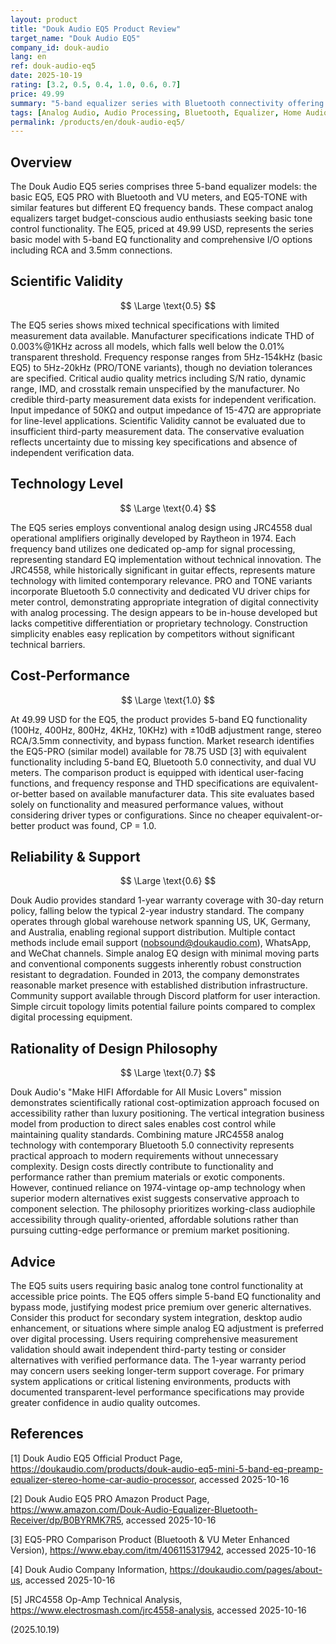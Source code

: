 ```yaml
---
layout: product
title: "Douk Audio EQ5 Product Review"
target_name: "Douk Audio EQ5"
company_id: douk-audio
lang: en
ref: douk-audio-eq5
date: 2025-10-19
rating: [3.2, 0.5, 0.4, 1.0, 0.6, 0.7]
price: 49.99
summary: "5-band equalizer series with Bluetooth connectivity offering basic EQ functionality at affordable price point"
tags: [Analog Audio, Audio Processing, Bluetooth, Equalizer, Home Audio, Preamps]
permalink: /products/en/douk-audio-eq5/
---
```

## Overview

The Douk Audio EQ5 series comprises three 5-band equalizer models: the basic EQ5, EQ5 PRO with Bluetooth and VU meters, and EQ5-TONE with similar features but different EQ frequency bands. These compact analog equalizers target budget-conscious audio enthusiasts seeking basic tone control functionality. The EQ5, priced at 49.99 USD, represents the series basic model with 5-band EQ functionality and comprehensive I/O options including RCA and 3.5mm connections.

## Scientific Validity

$$ \Large \text{0.5} $$

The EQ5 series shows mixed technical specifications with limited measurement data available. Manufacturer specifications indicate THD of 0.003%@1KHz across all models, which falls well below the 0.01% transparent threshold. Frequency response ranges from 5Hz-154kHz (basic EQ5) to 5Hz-20kHz (PRO/TONE variants), though no deviation tolerances are specified. Critical audio quality metrics including S/N ratio, dynamic range, IMD, and crosstalk remain unspecified by the manufacturer. No credible third-party measurement data exists for independent verification. Input impedance of 50KΩ and output impedance of 15-47Ω are appropriate for line-level applications. Scientific Validity cannot be evaluated due to insufficient third-party measurement data. The conservative evaluation reflects uncertainty due to missing key specifications and absence of independent verification data.

## Technology Level

$$ \Large \text{0.4} $$

The EQ5 series employs conventional analog design using JRC4558 dual operational amplifiers originally developed by Raytheon in 1974. Each frequency band utilizes one dedicated op-amp for signal processing, representing standard EQ implementation without technical innovation. The JRC4558, while historically significant in guitar effects, represents mature technology with limited contemporary relevance. PRO and TONE variants incorporate Bluetooth 5.0 connectivity and dedicated VU driver chips for meter control, demonstrating appropriate integration of digital connectivity with analog processing. The design appears to be in-house developed but lacks competitive differentiation or proprietary technology. Construction simplicity enables easy replication by competitors without significant technical barriers.

## Cost-Performance

$$ \Large \text{1.0} $$

At 49.99 USD for the EQ5, the product provides 5-band EQ functionality (100Hz, 400Hz, 800Hz, 4KHz, 10KHz) with ±10dB adjustment range, stereo RCA/3.5mm connectivity, and bypass function. Market research identifies the EQ5-PRO (similar model) available for 78.75 USD [3] with equivalent functionality including 5-band EQ, Bluetooth 5.0 connectivity, and dual VU meters. The comparison product is equipped with identical user-facing functions, and frequency response and THD specifications are equivalent-or-better based on available manufacturer data. This site evaluates based solely on functionality and measured performance values, without considering driver types or configurations. Since no cheaper equivalent-or-better product was found, CP = 1.0.

## Reliability & Support

$$ \Large \text{0.6} $$

Douk Audio provides standard 1-year warranty coverage with 30-day return policy, falling below the typical 2-year industry standard. The company operates through global warehouse network spanning US, UK, Germany, and Australia, enabling regional support distribution. Multiple contact methods include email support (nobsound@doukaudio.com), WhatsApp, and WeChat channels. Simple analog EQ design with minimal moving parts and conventional components suggests inherently robust construction resistant to degradation. Founded in 2013, the company demonstrates reasonable market presence with established distribution infrastructure. Community support available through Discord platform for user interaction. Simple circuit topology limits potential failure points compared to complex digital processing equipment.

## Rationality of Design Philosophy

$$ \Large \text{0.7} $$

Douk Audio's "Make HIFI Affordable for All Music Lovers" mission demonstrates scientifically rational cost-optimization approach focused on accessibility rather than luxury positioning. The vertical integration business model from production to direct sales enables cost control while maintaining quality standards. Combining mature JRC4558 analog technology with contemporary Bluetooth 5.0 connectivity represents practical approach to modern requirements without unnecessary complexity. Design costs directly contribute to functionality and performance rather than premium materials or exotic components. However, continued reliance on 1974-vintage op-amp technology when superior modern alternatives exist suggests conservative approach to component selection. The philosophy prioritizes working-class audiophile accessibility through quality-oriented, affordable solutions rather than pursuing cutting-edge performance or premium market positioning.

## Advice

The EQ5 suits users requiring basic analog tone control functionality at accessible price points. The EQ5 offers simple 5-band EQ functionality and bypass mode, justifying modest price premium over generic alternatives. Consider this product for secondary system integration, desktop audio enhancement, or situations where simple analog EQ adjustment is preferred over digital processing. Users requiring comprehensive measurement validation should await independent third-party testing or consider alternatives with verified performance data. The 1-year warranty period may concern users seeking longer-term support coverage. For primary system applications or critical listening environments, products with documented transparent-level performance specifications may provide greater confidence in audio quality outcomes.

## References

[1] Douk Audio EQ5 Official Product Page, https://doukaudio.com/products/douk-audio-eq5-mini-5-band-eq-preamp-equalizer-stereo-home-car-audio-processor, accessed 2025-10-16

[2] Douk Audio EQ5 PRO Amazon Product Page, https://www.amazon.com/Douk-Audio-Equalizer-Bluetooth-Receiver/dp/B0BYRMK7R5, accessed 2025-10-16

[3] EQ5-PRO Comparison Product (Bluetooth & VU Meter Enhanced Version), https://www.ebay.com/itm/406115317942, accessed 2025-10-16

[4] Douk Audio Company Information, https://doukaudio.com/pages/about-us, accessed 2025-10-16

[5] JRC4558 Op-Amp Technical Analysis, https://www.electrosmash.com/jrc4558-analysis, accessed 2025-10-16

(2025.10.19)